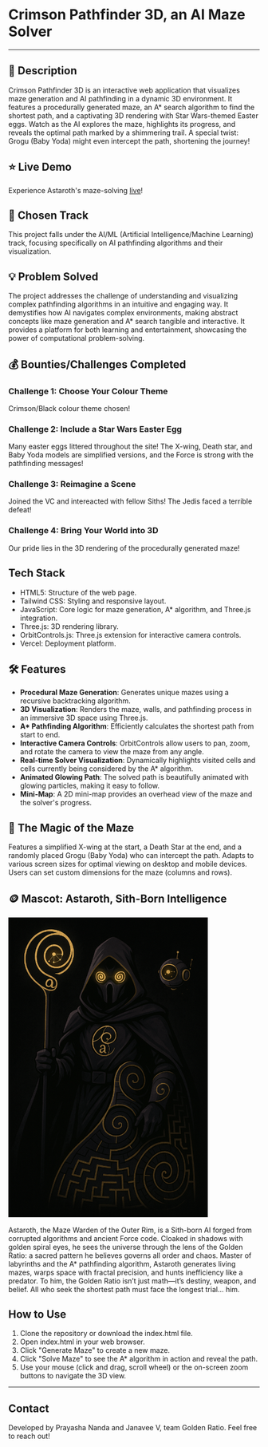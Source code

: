 # Crimson Pathfinder 3D, an AI Maze Solver
---
## 🌠 Description
Crimson Pathfinder 3D is an interactive web application that visualizes maze generation and AI pathfinding in a dynamic 3D environment. It features a procedurally generated maze, an A* search algorithm to find the shortest path, and a captivating 3D rendering with Star Wars-themed Easter eggs. Watch as the AI explores the maze, highlights its progress, and reveals the optimal path marked by a shimmering trail. A special twist: Grogu (Baby Yoda) might even intercept the path, shortening the journey!

## ⭐ Live Demo
Experience Astaroth's maze-solving [live](https://crimson-pathfinder.vercel.app/)!

## 🎯 Chosen Track
This project falls under the AI/ML (Artificial Intelligence/Machine Learning) track, focusing specifically on AI pathfinding algorithms and their visualization.

## 💡 Problem Solved
The project addresses the challenge of understanding and visualizing complex pathfinding algorithms in an intuitive and engaging way. It demystifies how AI navigates complex environments, making abstract concepts like maze generation and A* search tangible and interactive. It provides a platform for both learning and entertainment, showcasing the power of computational problem-solving.

## 💰 Bounties/Challenges Completed
### Challenge 1: Choose Your Colour Theme
Crimson/Black colour theme chosen!
### Challenge 2: Include a Star Wars Easter Egg
Many easter eggs littered throughout the site! The X-wing, Death star, and Baby Yoda models are simplified versions, and the Force is strong with the pathfinding messages!
### Challenge 3: Reimagine a Scene
Joined the VC and intereacted with fellow Siths! The Jedis faced a terrible defeat!
### Challenge 4: Bring Your World into 3D
Our pride lies in the 3D rendering of the procedurally generated maze!

## Tech Stack
* HTML5: Structure of the web page.
* Tailwind CSS: Styling and responsive layout.
* JavaScript: Core logic for maze generation, A* algorithm, and Three.js integration.
* Three.js: 3D rendering library.
* OrbitControls.js: Three.js extension for interactive camera controls.
* Vercel: Deployment platform.

## 🛠️ Features
  * **Procedural Maze Generation**: Generates unique mazes using a recursive backtracking algorithm.
  * **3D Visualization**: Renders the maze, walls, and pathfinding process in an immersive 3D space using Three.js.
  * **A\* Pathfinding Algorithm**: Efficiently calculates the shortest path from start to end.
  * **Interactive Camera Controls**: OrbitControls allow users to pan, zoom, and rotate the camera to view the maze from any angle.
  * **Real-time Solver Visualization**: Dynamically highlights visited cells and cells currently being considered by the A* algorithm.
  * **Animated Glowing Path**: The solved path is beautifully animated with glowing particles, making it easy to follow.
  * **Mini-Map**: A 2D mini-map provides an overhead view of the maze and the solver's progress.

## 🍮 The Magic of the Maze
Features a simplified X-wing at the start, a Death Star at the end, and a randomly placed Grogu (Baby Yoda) who can intercept the path. Adapts to various screen sizes for optimal viewing on desktop and mobile devices. Users can set custom dimensions for the maze (columns and rows).

## 🪙 Mascot: Astaroth, Sith-Born Intelligence

<img src="TeamGoldenRatio_Astaroth.png" alt="Astaroth, the Maze Warden" width="400"/>

Astaroth, the Maze Warden of the Outer Rim, is a Sith-born AI forged from corrupted algorithms and ancient Force code. Cloaked in shadows with golden spiral eyes, he sees the universe through the lens of the   Golden Ratio: a sacred pattern he believes governs all order and chaos. Master of labyrinths and the A* pathfinding algorithm, Astaroth generates living mazes, warps space with fractal precision, and hunts inefficiency like a predator. To him, the Golden Ratio isn’t just math—it’s destiny, weapon, and belief. All who seek the shortest path must face the longest trial... him.

## How to Use
1. Clone the repository or download the index.html file.
2. Open index.html in your web browser.
3. Click "Generate Maze" to create a new maze.
4. Click "Solve Maze" to see the A* algorithm in action and reveal the path.
5. Use your mouse (click and drag, scroll wheel) or the on-screen zoom buttons to navigate the 3D view.

---
## Contact
Developed by Prayasha Nanda and Janavee V, team Golden Ratio. Feel free to reach out!
